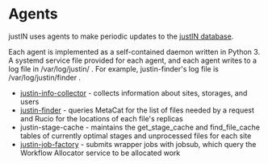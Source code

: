 # Agents

justIN uses agents to make periodic updates to the 
[justIN database](database.md). 

Each agent is implemented as a self-contained daemon written in Python 3. A
systemd service file provided for each agent, and each agent writes to a log 
file in /var/log/justin/ . 
For example, justin-finder's log file is /var/log/justin/finder .
 
- [justin-info-collector](agents.info_collector.md) - collects information about sites, storages, and users
- [justin-finder](agents.finder.md) - queries MetaCat for the list of files needed by a request and Rucio for the locations of each file's replicas
- justin-stage-cache - maintains the get_stage_cache and find_file_cache tables of currently optimal stages and unprocessed files for each site
- [justin-job-factory](agents.job_factory.md) - submits wrapper jobs with jobsub, which query the Workflow Allocator service to be allocated work
